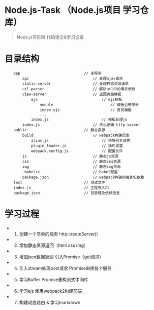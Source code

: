 # Node.js-Task （Node.js项目 学习仓库）
> Node.js项目班 代码提交&学习记录
# 目录结构
```
    app                             // 主程序
        api                             // 处理ajax请求
        static-server                   // 处理静态资源请求
        url-parser                      // 解析url中的请求参数
        view-server                     // 返回页面模板
            ejs                             // ejs模板
                module                          // 模板公用部分
                index.ejs                       // 首页模板
                ...
            index.js                        // 模板处理js
        index.js                        // 核心逻辑 http server
    public                          // 静态资源
        build                           // webpack构建信息
            alias.js                        // 模块别名设置
            plugin_loader.js                // 插件设置
            webpack.config.js               // 配置文件
        js                              // 静态js资源
        css                             // 静态css资源
        img                             // 静态img资源
        .babelrc                        // babel配置
        package.json                    // webpack构建的相关包依赖
    test                            // 测试文件
    index.js                        // 主程序入口
    package.json                    // 包管理及依赖信息
```
# 学习过程
* 1. 创建一个简单的服务 http.createServer()
* 2. 增加静态资源返回（html css img）
* 3. 增加json数据返回 引入Promise（get请求）
* 4. 引入stream处理post请求 Promise串接各个服务
* 5. 学习Buffer Promise重构流式中间件
* 6. 学习ejs 使用webpack2构建前端
* 7. 构建动态路由 & 学习markdown 
